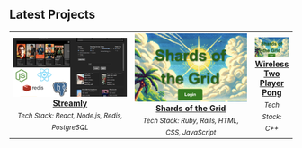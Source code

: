 
## Latest Projects

<table>
<tr>
<td align="center" width="50%">
  <a href="https://github.com/EvinB/streamly">
    <img src="https://github.com/EvinB/EvinB/blob/main/Streamly.png" width="100%" />
    <br />
    <strong>Streamly</strong>
  </a>
  <br/>
  <sub><i>Tech Stack: React, Node.js, Redis, PostgreSQL</i></sub>
</td>
<td align="center" width="50%">
  <a href="https://github.com/EvinB/projectdirectory-selt_2024_team_008">
    <img src="https://github.com/EvinB/EvinB/blob/main/shardsOfTheGrid.png" width="100%" />
    <br />
    <strong>Shards of the Grid</strong>
  </a>
  <br/>
  <sub><i>Tech Stack: Ruby, Rails, HTML, CSS, JavaScript</i></sub>
</td>
</td>
<td align="center" width="50%">
  <a href="https://github.com/EvinB/WirelessPong">
    <img src="https://github.com/EvinB/EvinB/blob/main/shardsOfTheGrid.png" width="100%" />
    <br />
    <strong>Wireless Two Player Pong</strong>
  </a>
  <br/>
  <sub><i>Tech Stack: C++ </i></sub>
</td>
</tr>
</table>

